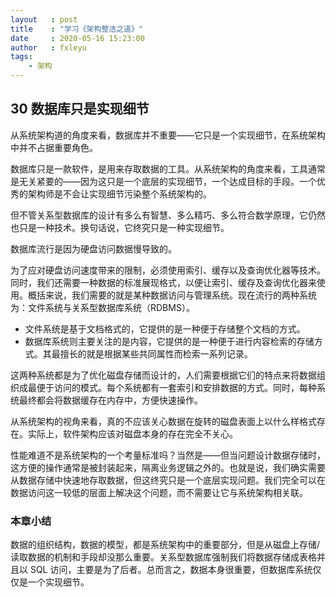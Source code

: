 ```yaml
---
layout   : post
title    : "学习《架构整洁之道》"
date     : 2020-05-16 15:23:00
author   : fxleyu
tags:
    - 架构
---
```


## 30 数据库只是实现细节
从系统架构道的角度来看，数据库并不重要——它只是一个实现细节，在系统架构中并不占据重要角色。

数据库只是一款软件，是用来存取数据的工具。从系统架构的角度来看，工具通常是无关紧要的——因为这只是一个底层的实现细节，一个达成目标的手段。一个优秀的架构师是不会让实现细节污染整个系统架构的。

但不管关系型数据库的设计有多么有智慧、多么精巧、多么符合数学原理，它仍然也只是一种技术。换句话说，它终究只是一种实现细节。

数据库流行是因为硬盘访问数据慢导致的。

为了应对硬盘访问速度带来的限制，必须使用索引、缓存以及查询优化器等技术。同时，我们还需要一种数据的标准展现格式，以便让索引、缓存及查询优化器来使用。概括来说，我们需要的就是某种数据访问与管理系统。现在流行的两种系统为：文件系统与关系型数据库系统（RDBMS）。
- 文件系统是基于文档格式的，它提供的是一种便于存储整个文档的方式。
- 数据库系统则主要关注的是内容，它提供的是一种便于进行内容检索的存储方式。其最擅长的就是根据某些共同属性而检索一系列记录。

这两种系统都是为了优化磁盘存储而设计的，人们需要根据它们的特点来将数据组织成最便于访问的模式。每个系统都有一套索引和安排数据的方式。同时，每种系统最终都会将数据缓存在内存中，方便快速操作。

从系统架构的视角来看，真的不应该关心数据在旋转的磁盘表面上以什么样格式存在。实际上，软件架构应该对磁盘本身的存在完全不关心。

性能难道不是系统架构的一个考量标准吗？当然是——但当问题设计数据存储时，这方便的操作通常是被封装起来，隔离业务逻辑之外的。也就是说，我们确实需要从数据存储中快速地存取数据，但这终究只是一个底层实现问题。我们完全可以在数据访问这一较低的层面上解决这个问题，而不需要让它与系统架构相关联。


### 本章小结
数据的组织结构，数据的模型，都是系统架构中的重要部分，但是从磁盘上存储/读取数据的机制和手段却没那么重要。关系型数据库强制我们将数据存储成表格并且以 SQL 访问，主要是为了后者。总而言之，数据本身很重要，但数据库系统仅仅是一个实现细节。
